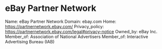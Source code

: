 
# eBay Partner Network

Name: eBay Partner Network
Domain: ebay.com
Home: https://partnernetwork.ebay.com/
Privacy_policy: https://partnernetwork.ebay.com/legal#privacy-notice
Owned_by: eBay Inc.
Member_of: Association of National Advertisers
Member_of: Interactive Advertising Bureau (IAB)
